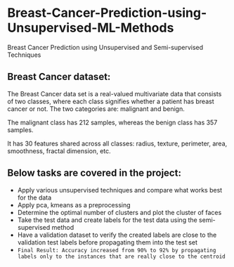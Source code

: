 # Breast-Cancer-Prediction-using-Unsupervised-ML-Methods

Breast Cancer Prediction using Unsupervised and Semi-supervised Techniques

Breast Cancer dataset:
--------------------------

The Breast Cancer data set is a real-valued multivariate data that consists of two classes, where each class signifies whether a patient has breast cancer or not. The two categories are: malignant and benign.

The malignant class has 212 samples, whereas the benign class has 357 samples.

It has 30 features shared across all classes: radius, texture, perimeter, area, smoothness, fractal dimension, etc.


Below tasks are covered in the project:
--------------------------
* Apply various unsupervised techniques and compare what works best for the data
* Apply pca, kmeans as a preprocessing
* Determine the optimal number of clusters and plot the cluster of faces
* Take the test data and create labels for the test data using the semi-supervised method
* Have a validation dataset to verify the created labels are close to the validation test labels before propagating them into the test set
* `Final Result: Accuracy increased from 90% to 92% by propagating labels only to the instances that are really close to the centroid`
